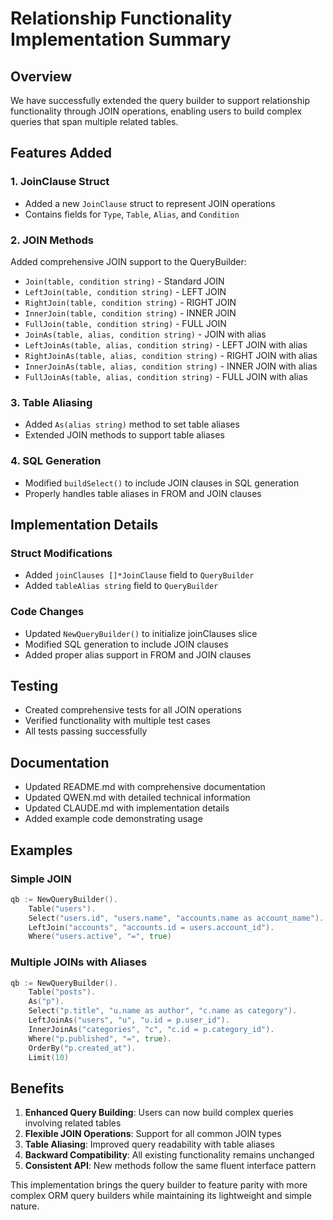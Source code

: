 # Relationship Functionality Implementation Summary

## Overview
We have successfully extended the query builder to support relationship functionality through JOIN operations, enabling users to build complex queries that span multiple related tables.

## Features Added

### 1. JoinClause Struct
- Added a new `JoinClause` struct to represent JOIN operations
- Contains fields for `Type`, `Table`, `Alias`, and `Condition`

### 2. JOIN Methods
Added comprehensive JOIN support to the QueryBuilder:
- `Join(table, condition string)` - Standard JOIN
- `LeftJoin(table, condition string)` - LEFT JOIN
- `RightJoin(table, condition string)` - RIGHT JOIN
- `InnerJoin(table, condition string)` - INNER JOIN
- `FullJoin(table, condition string)` - FULL JOIN
- `JoinAs(table, alias, condition string)` - JOIN with alias
- `LeftJoinAs(table, alias, condition string)` - LEFT JOIN with alias
- `RightJoinAs(table, alias, condition string)` - RIGHT JOIN with alias
- `InnerJoinAs(table, alias, condition string)` - INNER JOIN with alias
- `FullJoinAs(table, alias, condition string)` - FULL JOIN with alias

### 3. Table Aliasing
- Added `As(alias string)` method to set table aliases
- Extended JOIN methods to support table aliases

### 4. SQL Generation
- Modified `buildSelect()` to include JOIN clauses in SQL generation
- Properly handles table aliases in FROM and JOIN clauses

## Implementation Details

### Struct Modifications
- Added `joinClauses []*JoinClause` field to `QueryBuilder`
- Added `tableAlias string` field to `QueryBuilder`

### Code Changes
- Updated `NewQueryBuilder()` to initialize joinClauses slice
- Modified SQL generation to include JOIN clauses
- Added proper alias support in FROM and JOIN clauses

## Testing
- Created comprehensive tests for all JOIN operations
- Verified functionality with multiple test cases
- All tests passing successfully

## Documentation
- Updated README.md with comprehensive documentation
- Updated QWEN.md with detailed technical information
- Updated CLAUDE.md with implementation details
- Added example code demonstrating usage

## Examples

### Simple JOIN
```go
qb := NewQueryBuilder().
    Table("users").
    Select("users.id", "users.name", "accounts.name as account_name").
    LeftJoin("accounts", "accounts.id = users.account_id").
    Where("users.active", "=", true)
```

### Multiple JOINs with Aliases
```go
qb := NewQueryBuilder().
    Table("posts").
    As("p").
    Select("p.title", "u.name as author", "c.name as category").
    LeftJoinAs("users", "u", "u.id = p.user_id").
    InnerJoinAs("categories", "c", "c.id = p.category_id").
    Where("p.published", "=", true).
    OrderBy("p.created_at").
    Limit(10)
```

## Benefits
1. **Enhanced Query Building**: Users can now build complex queries involving related tables
2. **Flexible JOIN Operations**: Support for all common JOIN types
3. **Table Aliasing**: Improved query readability with table aliases
4. **Backward Compatibility**: All existing functionality remains unchanged
5. **Consistent API**: New methods follow the same fluent interface pattern

This implementation brings the query builder to feature parity with more complex ORM query builders while maintaining its lightweight and simple nature.